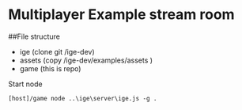# Multiplayer Example stream room

##File structure
* ige	(clone git /ige-dev)
* assets (copy /ige-dev/examples/assets )
* game (this is repo)
	
Start node 

	[host]/game node ..\ige\server\ige.js -g .